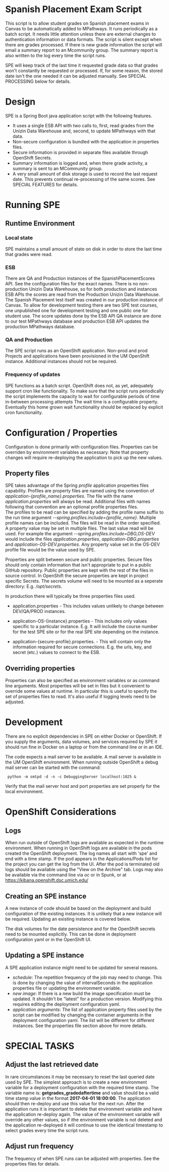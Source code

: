 # Spanish Placement Exam Script

This script is to allow student grades on Spanish placement exams in
Canvas to be automatically added to MPathways.  It runs
periodically as a batch script.  It needs little attention unless
there are external changes to authentication information or data
formats.  The script is silent except when there are grades processed.
If there is new grade information the script will email a 
summary report to an Mcommunity group.  The summary report is also
written to the log every time the script runs.

SPE will keep track of the last time it requested grade data so that
grades won't constantly be requested or processed.  If, for some reason,
the stored date isn't
the one needed it can be adjusted manually.  See SPECIAL PROCESSING below
for details.

# Design
SPE is a Spring Boot java application script with the following features.

* It uses a single ESB API with two calls to, first, read grades from the Unizin Data Warehouse and, second, to 
update MPathways with that data.
* Non-secure configuration is bundled with the application in properties files.
* Secure information is provided in separate files available through OpenShift Secrets. 
* Summary information is logged and, when there grade activity, a
  summary is sent to an MCommunity group.
* A very small amount of disk storage is used to record the last request
date.  This prevents continual re-processing of the same scores.
See SPECIAL FEATURES for details.
 
# Running SPE

## Runtime Environment
### Local state
SPE maintains a small amount of state on disk in order to store the last time
that grades were read.
### ESB
There are QA and Production instances of the SpanishPlacementScores API.  See
the configuration files for the exact names.
There is no non-production Unizin Data Warehouse, so for both
production and instances ESB APIs the scores are 
read from the Production Unizin Data Warehouse. The Spanish Placement
test itself was created in our production instance of Canvas.   To
allow for development testing there are two SPE test courses, one
unpublished one for 
development testing and one public one for student use.  The score
updates done by the ESB API QA instance are done to our test MPathways
database and production ESB API updates the production MPathways database.
### QA and Production
The SPE script runs as an OpenShift application.  Non-prod and prod  
Projects and applications have been provisioned in the UM OpenShift instance.  Additional 
instances should not be required.
### Frequency of updates
SPE functions as a batch script.  OpenShift does not, as yet, adequately support
cron like functionality. To make sure that the script runs periodically
the script implements the capacity to wait for configurable periods of time in-between 
processing attempts The wait time is a configurable
property. Eventually this home grown 
wait functionality should be replaced by explicit cron functionality.

# Configuration / Properties

Configuration is done primarily with configuration files.  Properties
can be overriden by environment variables as necessary.  Note that
property changes will require re-deploying the application to pick up
the new values.

## Property files
SPE takes advantage of the Spring *profile* application properties files 
capability. Profiles are property files are named 
using the convention of *application-{profile_name}.properties*.
The file with the name *application.properties* will always be read.  Additional 
files with names following that convention 
are an optional profile properties files.  
The profiles to be read  can be specified by adding the profile name
suffix to the run time 
argument *--spring.profiles.include={profile_name}*. Multiple profile names can
be included. The files will be read in the 
order specified.  A property value may be set in multiple files.  The last value
read will be used. For example the argument *--spring.profiles.include=DBG,OS-DEV* would
include the files *application.properties*, *application-DBG.properties* 
and *application-OS-DEV.properties*.  Any property value set in the OS-DEV
profile file would be the value used by SPE.

Properties are split between secure and public properties. Secure files should
only contain information that isn't appropriate to put in a public GitHub
repository. Public properties are kept with the rest of the files in 
source control.   In OpenShift 
the secure properties are kept in project specific Secrets.  The secrets volume 
will need to be mounted as a seperate directory:  E.g. */opt/secrets*. 

In production there will typically be three properties files used.

 * application.properties - This includes values unlikely to change
 between DEV/QA/PROD instances.
 
 * application-OS-{instance}.properties - This includes only values specific to a 
 particular instance.  E.g. It will include the course number for the test SPE site 
 or for the real SPE site depending on the instance.
 
 * application-{secure-profile}.properties. - This will contain only the 
 information required for secure connections.  E.g. the urls, key, and secret (etc.)
 values to connect to the ESB. 
 
## Overriding properties
Properties can also be specified as environment variables or as command line
arguments.  Most properties will be set in files but it convenient
to override some values at runtime. In particular this is useful to specify the
set of properties files to read. It's also useful if logging levels
need to be adjusted.  

# Development

There are no explicit dependencies in SPE on either Docker or
OpenShift.  If you supply the arguments, data volumes, and services required
by SPE it should run fine in Docker on a laptop or from the command
line or in an IDE.

The code expects a mail server to be available.  A mail server is available
in the UM OpenShift environment.  When running outside OpenShift a debug 
mail server can be started with the command:

<code>    python -m smtpd -d -n -c DebuggingServer localhost:1025 & </code>

Verify that the mail server host and port properties are set properly for
the local environment. 


# OpenShift Considerations

## Logs
When run outside of OpenShift logs are available as expected in the runtime 
environment.  When running in OpenShift
logs are available in the pods created the OpenShift deployment.  The
log names all start with 'spe' and end with a time stamp. If the pod
appears in the Applications/Pods list for the project you can get the
log from the UI. After the pod is terminated old logs should be available 
using the "View on the Archive" tab.  Logs may also be available via 
the command line via *oc* or in Spunk, or at
https://kibana.openshift.dsc.umich.edu/

## Creating an SPE instance
A new instance of code should be based on the deployment and build
configuration of the existing instances.  It is unlikely that a new
instance will be required.  Updating an existing instance is covered
below.

The disk volumes for the date persistence and for the OpenShift
secrets need to be mounted explicitly.  This can be done in deployment
configuration yaml or in the OpenShift UI.

## Updating a SPE instance

A SPE application instance might need to be updated for several reasons.

- *schedule*: The repetition frequency of the job may need to change.
This is done by changing the value of intervalSeconds in the
application properties file or updating the environment variable.
- *new image*: If there is a new build the image specification must be
updated. It shouldn't be "latest" for a production version.  Modifying
this requires editing the deployment configuration yaml.
- *application arguments*:  The list of application property files used by 
the script can
be modified by changing the container arguments in the deployment
configuration yaml. The list will be different for different instances.
See the properties file section above for more details.

# SPECIAL TASKS

## Adjust the last retrieved date

In rare circumstances it may be necessary to reset the last queried
date used by SPE.  The simplest approach is to create a new environment 
variable for a deployment configuration with the required time stamp. 
The variable name is: **getgrades_gradedaftertime** and value 
should be a valid time stamp value in the format **2017-04-01 18:00:00**.  The 
application should then re-deploy and use this value for the next run.  After 
the application runs it is important to delete that environment variable and 
have the application re-deploy again.  The value of the environment
variable will override any other values, so if ithe environment
variable is not deleted and the application re-deployed it will
continue to use the identical timestamp to select grades every time
the script runs.

## Adjust run frequency
The frequency of when SPE runs can be adjusted with properties. See the
properties files for details.
 
